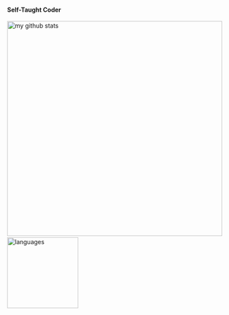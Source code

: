 #### Self-Taught Coder

<p>
    <img src="https://github-readme-stats.vercel.app/api?username=DeepthiTabithaBennet&show_icons=true&theme=tokyonight" alt="my github stats" width="500"/>&nbsp;
    <img src="https://github-readme-stats.vercel.app/api/top-langs/?username=DeepthiTabithaBennet&layout=compact&theme=tokyonight" alt="languages" height="165">
</p>

<!--
**DeepthiTabithaBennet/DeepthiTabithaBennet** is a ✨ _special_ ✨ repository because its `README.md` (this file) appears on your GitHub profile.

Here are some ideas to get you started:

- 🔭 I’m currently working on ...
- 🌱 I’m currently learning ...
- 👯 I’m looking to collaborate on ...
- 🤔 I’m looking for help with ...
- 💬 Ask me about ...
- 📫 How to reach me: ...
- 😄 Pronouns: ...
- ⚡ Fun fact: ...
-->
